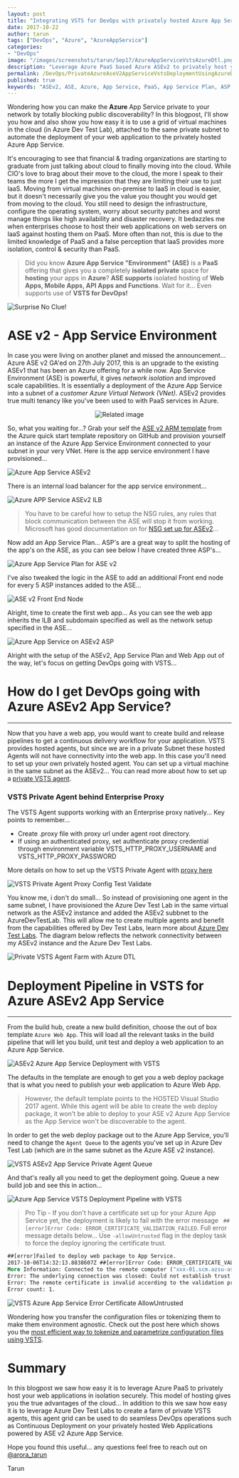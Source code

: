 ```yaml
---
layout: post
title: "Integrating VSTS for DevOps with privately hosted Azure App Service"
date: 2017-10-22
author: tarun
tags: ["DevOps", "Azure", "AzureAppService"]
categories:
- "DevOps"
image: "/images/screenshots/tarun/Sep17/AzureAppServiceVstsAzureDtl.png"
description: "Leverage Azure PaaS based Azure ASEv2 to privately host your web applications in isolation securely. This model of hosting gives you the true advantages of the cloud... In addition to this we saw how easy it is to leverage Azure Dev Test Labs to create a farm of private VSTS agents, this agent grid can be used to do seamless DevOps operations such as Continuous Deployment on your privately hosted Web Applications powered by ASE v2 Azure App Service."
permalink: /DevOps/PrivateAzureAseV2AppServiceVstsDeploymentUsingAzureDtl
published: true
keywords: "ASEv2, ASE, Azure, App Service, PaaS, App Service Plan, ASP, Private App Service, Isolated App Service, Private Subnet App Service, Azure Private Vnet App Service, Azure Private App Service, Azure App Service vNet Injection, Azure App Service Secure, Azure App Service block public access, Azure Dev Test Lab, Azure Dev Test Lab Grid, VSTS Agent Grid, VSTS Proxy Agent Build, VSTS Build Private Agent Proxy, VSTS Agent Enterprise Proxy, VSTS Agent Proxy configuration, Build Proxy, Release Proxy, VSTS Deploy Azure App Service ASEv2, ASEv2 Web Deployment, DevOps, Azure, Cloud, PaaS, Continuous Delivery"
---
```

Wondering how you can make the **Azure** App Service private to your network by totally blocking public discoverability? In this blogpost, I'll show you how and also show you how easy it is to use a grid of virtual machines in the cloud (in Azure Dev Test Lab), attached to the same private subnet to automate the deployment of your web application to the privately hosted Azure App Service. 
<!--more-->

It's encouraging to see that financial & trading organizations are starting to graduate from just talking about cloud to finally moving into the cloud. While CIO's love to brag about their move to the cloud, the more I speak to their teams the more I get the impression that they are limiting their use to just IaaS. Moving from virtual machines on-premise to IaaS in cloud is easier, but it doesn't necessarily give you the value you thought you would get from moving to the cloud. You still need to design the infrastructure, configure the operating system, worry about security patches and worst manage things like high availability and disaster recovery. It bedazzles me when enterprises choose to host their web applications on web servers on IaaS against hosting them on PaaS. More often than not, this is due to the limited knowledge of PaaS and a false perception that IaaS provides more isolation, control & security than PaaS.  

 > Did you know **Azure App Service "Environment" (ASE)** is a **PaaS** offering that gives you a completely **isolated private** space for **hosting** your apps in **Azure**? **ASE supports** isolated hosting of **Web Apps, Mobile Apps, API Apps and Functions**. Wait for it... Even supports use of **VSTS for DevOps!**  

![Surprise No Clue!]({{site.url}}/images/screenshots/tarun/Sep17/WhatSurpriseVstsDevOpsAzurePaaSDtl.gif)

# ASE v2 - App Service Environment 
In case you were living on another planet and missed the announcement... Azure ASE v2 GA'ed on 27th July 2017, this is an upgrade to the existing ASEv1 that has been an Azure offering for a while now. App Service Environment (ASE) is powerful, it gives *network isolation* and improved scale capabilities. It is essentially a deployment of the Azure App Service into a subnet of a _customer Azure Virtual Network (VNet)_. ASEv2 provides true multi tenancy like you've been used to with PaaS services in Azure. 

<p align="center">
<img src="https://www.datapipe.com/images/uploads/img/gifs/header-security-managment.gif" alt="Related image"/>
</p>

So, what you waiting for...? Grab your self the [ASE v2 ARM template](https://github.com/Azure/azure-quickstart-templates/tree/master/201-web-app-asev2-ilb-create) from the Azure quick start template repository on GitHub and provision yourself an instance of the Azure App Service Environment connected to your subnet in your very VNet. Here is the app service environment I have provisioned... 

![Azure App Service ASEv2]({{site.url}}/images/screenshots/tarun/Sep17/image-9e0b26c4-7387-4a41-a3b1-f33b00865fc2.png)

There is an internal load balancer for the app service environment...

![Azure APP Service ASEv2 ILB]({{site.url}}/images/screenshots/tarun/Sep17/image-c416655b-ae93-4cfd-92ea-84da0c35065c.png)

> You have to be careful how to setup the NSG rules, any rules that block communication between the ASE will stop it from working. Microsoft has good documentation on for [NSG set up for ASEv2](https://docs.microsoft.com/en-us/azure/app-service/app-service-environment/network-info#network-security-groups)... 

Now add an App Service Plan... ASP's are a great way to split the hosting of the app's on the ASE, as you can see below I have created three ASP's... 

![Azure App Service Plan for ASE v2]({{site.url}}/images/screenshots/tarun/Sep17/image-97780f0a-7537-4e6f-a9f0-d03ea439e5c7.png)

I've also tweaked the logic in the ASE to add an additional Front end node for every 5 ASP instances added to the ASE...

![ASE v2 Front End Node]({{site.url}}/images/screenshots/tarun/Sep17/image-74968cc5-c5b5-433f-b49a-fe6be908e33c.png)

Alright, time to create the first web app... As you can see the web app inherits the ILB and subdomain specified as well as the network setup specified in the ASE...

![Azure App Service on ASEv2 ASP]({{site.url}}/images/screenshots/tarun/Sep17/image-9fedf330-1be5-475c-98d6-2528dd45c96d.png)

Alright with the setup of the ASEv2, App Service Plan and Web App out of the way, let's focus on getting DevOps going with VSTS... 

# How do I get DevOps going with Azure ASEv2 App Service?
---
Now that you have a web app, you would want to create build and release pipelines to get a continuous delivery workflow for your application. VSTS provides hosted agents, but since we are in a private Subnet these hosted Agents will not have connectivity into the web app. In this case you'll need to set up your own privately hosted agent. You can set up a virtual machine in the same subnet as the ASEv2... You can read more about how to set up a [private VSTS agent](https://www.visualstudio.com/en-us/docs/build/actions/agents/v2-windows). 

### VSTS Private Agent behind Enterprise Proxy 
The VSTS Agent supports working with an Enterprise proxy natively... Key points to remember...

+ Create .proxy file with proxy url under agent root directory.
+ If using an authenticated proxy, set authenticate proxy credential through environment variable
VSTS_HTTP_PROXY_USERNAME and VSTS_HTTP_PROXY_PASSWORD 

More details on how to set up the VSTS Private Agent with [proxy here](https://github.com/Microsoft/vsts-agent/blob/master/docs/start/proxyconfig.md) 

![VSTS Private Agent Proxy Config Test Validate]({{site.url}}/images/screenshots/tarun/Sep17/VstsAgentBehindProxy.JPG)


You know me, i don't do small... So instead of provisioning one agent in the same subnet, I have provisioned the Azure Dev Test Lab in the same virtual network as the ASEv2 instance and added the ASEv2 subbnet to the AzureDevTestLab. This will allow me to create multiple agents and benefit from the capabilities offered by Dev Test Labs, learn more about [Azure Dev Test Labs](http://www.visualstudiogeeks.com/blog/DevOps/Use-VSTS-ReleaseManagement-to-Deploy-and-Test-in-AzureDevTestLabs). The diagram below reflects the network connectivity between my ASEv2 instance and the Azure Dev Test Labs. 

![Private VSTS Agent Farm with Azure DTL]({{site.url}}/images/screenshots/tarun/Sep17//image-8d4b634e-2005-49a1-a1c0-d41a44010759.png)

# Deployment Pipeline in VSTS for Azure ASEv2 App Service 
---
From the build hub, create a new build definition, choose the out of box template `Azure Web App`. This will load all the relevant tasks in the build pipeline that will let you build, unit test and deploy a web application to an Azure App Service. 

![ASEv2 Azure App Service Deployment with VSTS]({{site.url}}/images/screenshots/tarun/Sep17/BuildTemplateForAzureDeploy.JPG)

The defaults in the template are enough to get you a web deploy package that is what you need to publish your web application to Azure Web App. 

> However, the default template points to the HOSTED Visual Studio 2017 agent. While this agent will be able to create the web deploy package, it won't be able to deploy to your ASE v2 Azure App Service as the App Service won't be discoverable to the agent. 

In order to get the web deploy package out to the Azure App Service, you'll need to change the `Agent Queue` to the agents you've set up in Azure Dev Test Lab (which are in the same subnet as the Azure ASE v2 instance). 

![VSTS ASEv2 App Service Private Agent Queue]({{site.url}}/images/screenshots/tarun/Sep17/VstsPrivateBuildQueueForAsev2Deploy.JPG)
 
And that's really all you need to get the deployment going. Queue a new build job and see this in action... 

![Azure App Service VSTS Deployment Pipeline with VSTS]({{site.url}}/images/screenshots/tarun/Sep17/DeployAzureAppService.JPG)


> Pro Tip - If you don't have a certificate set up for your Azure App Service yet, the deployment is likely to fail with the error message ` ##[error]Error Code: ERROR_CERTIFICATE_VALIDATION_FAILED`. Full error message details below... Use `-allowUntrusted` flag in the deploy task to force the deploy ignoring the certificate trust.  

``` cmd 
##[error]Failed to deploy web package to App Service.
2017-10-06T14:32:13.8838607Z ##[error]Error Code: ERROR_CERTIFICATE_VALIDATION_FAILED
More Information: Connected to the remote computer ("xxx-01.scm.azsu-ase-devtest-l-shared-xxx-001.azure.uk.xxx.com") using the specified process ("Web Management Service"), but could not verify the server’s certificate. If you trust the server, connect again and allow untrusted certificates.  Learn more at: http://go.microsoft.com/fwlink/?LinkId=221672#ERROR_CERTIFICATE_VALIDATION_FAILED.
Error: The underlying connection was closed: Could not establish trust relationship for the SSL/TLS secure channel.
Error: The remote certificate is invalid according to the validation procedure.
Error count: 1. 
```

![VSTS Azure App Service Error Certificate AllowUntrusted]({{site.url}}/images/screenshots/tarun/Sep17/VstsAzureAppDeployWithOutCertAllowUntrusted.JPG)

Wondering how you transfer the configuration files or tokenizing them to make them environment agnostic. Check out the post here which shows you the [most efficient way to tokenize and parametrize configuration files using VSTS](http://www.visualstudiogeeks.com/DevOps/TransformWebConfigFileWithVSTSWithoutTokenizationOrParametersXml).  

# Summary 
In this blogpost we saw how easy it is to leverage Azure PaaS to privately host your web applications in isolation securely. This model of hosting gives you the true advantages of the cloud... In addition to this we saw how easy it is to leverage Azure Dev Test Labs to create a farm of private VSTS agents, this agent grid can be used to do seamless DevOps operations such as Continuous Deployment on your privately hosted Web Applications powered by ASE v2 Azure App Service. 

Hope you found this useful... any questions feel free to reach out on [@arora_tarun](https://twitter.com/arora_tarun)

Tarun 



 








